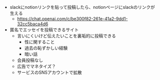 - slackにnotionリンクを貼って投稿したら、notionページにslackのリンクが生える
	- https://chat.openai.com/c/be300f82-261e-41a2-9dd1-32cc5baca4d6
- 匿名でエッセイを投稿できるサイト
	- 言いにくいけど伝えたいことを裏垢的に投稿できる
		- 性に関すること
		- 過去の恥ずかしい経験
		- 暗い話
	- 会員投稿なし
	- 広告でマネタイズ？
	- サービスのSNSアカウントで拡散